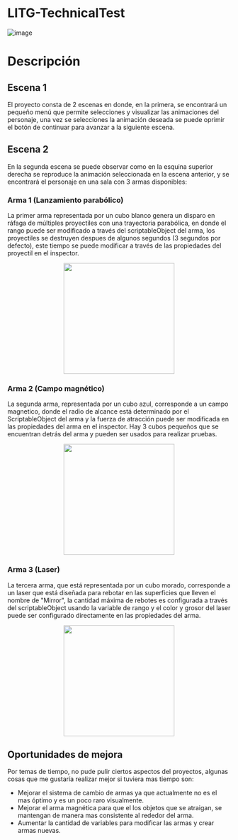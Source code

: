 # LITG-TechnicalTest

![image](https://user-images.githubusercontent.com/20799388/144147048-c5d688ef-5821-4f97-8c48-9957b13b885a.png)

# Descripción

## Escena 1

El proyecto consta de 2 escenas en donde, en la primera, se encontrará un pequeño menú que permite selecciones y visualizar las animaciones del personaje, una vez se selecciones la animación deseada se puede oprimir el botón de continuar para avanzar a la siguiente escena.

## Escena 2

En la segunda escena se puede observar como en la esquina superior derecha se reproduce la animación seleccionada en la escena anterior, y se encontrará el personaje en una sala con 3 armas disponibles:

### Arma 1 (Lanzamiento parabólico)

La primer arma representada por un cubo blanco genera un disparo en ráfaga de múltiples proyectiles con una trayectoria parabólica, en donde el rango puede ser modificado a través del scriptableObject del arma, los proyectiles se destruyen despues de algunos segundos (3 segundos por defecto), este tiempo se puede modificar a través de las propiedades del proyectil en el inspector.

<p align="center">
  <img width="250" height="250" src="https://user-images.githubusercontent.com/20799388/144147506-03bb63a1-7aa1-4acf-b34e-c4eb8f418ad8.png">
</p>

### Arma 2 (Campo magnético)

La segunda arma, representada por un cubo azul, corresponde a un campo magnetico, donde el radio de alcance está determinado por el ScriptableObject del arma y la fuerza de atracción puede ser modificada en las propiedades del arma en el inspector. Hay 3 cubos pequeños que se encuentran detrás del arma y pueden ser usados para realizar pruebas.

<p align="center">
  <img width="250" height="250" src="https://user-images.githubusercontent.com/20799388/144148169-19104fe4-0aa6-4352-97d1-d0c96a385ba9.png">
</p>

### Arma 3 (Laser)

La tercera arma, que está representada por un cubo morado, corresponde a un laser que está diseñada para rebotar en las superficies que lleven el nombre de "Mirror", la cantidad máxima de rebotes es configurada a través del scriptableObject usando la variable de rango y el color y grosor del laser puede ser configurado directamente en las propiedades del arma.

<p align="center">
  <img width="250" height="250" src="https://user-images.githubusercontent.com/20799388/144148501-6df8ab2a-5ee1-4946-ad54-2255ce65cf91.png">
</p>

## Oportunidades de mejora

Por temas de tiempo, no pude pulir ciertos aspectos del proyectos, algunas cosas que me gustaría realizar mejor si tuviera mas tiempo son:

* Mejorar el sistema de cambio de armas ya que actualmente no es el mas óptimo y es un poco raro visualmente.
* Mejorar el arma magnética para que el los objetos que se atraigan, se mantengan de manera mas consistente al rededor del arma.
* Aumentar la cantidad de variables para modificar las armas y crear armas nuevas.
